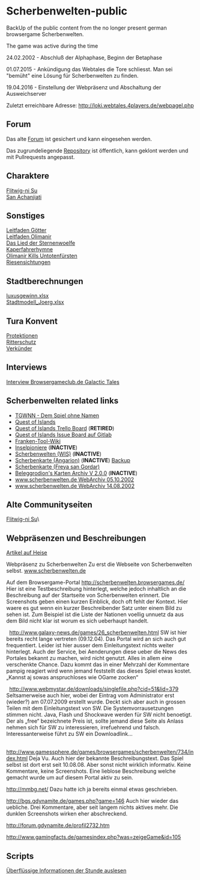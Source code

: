 # Scherbenwelten-public
BackUp of the public content from the no longer present german browsergame Scherbenwelten.

The game was active during the time

24.02.2002 - Abschluß der Alphaphase, Beginn der Betaphase

01.07.2015 - Ankündigung das Webtales die Tore schliesst. Man sei "bemüht" eine Lösung für Scherbenwelten zu finden.

19.04.2016 - Einstellung der Webpräsenz und Abschaltung der Ausweichserver


Zuletzt erreichbare Adresse:
http://loki.webtales.4players.de/webpagel.php

## Forum

Das alte [Forum](https://janhkrueger.github.io/scherbenwelten-forum/public/index.html) ist gesichert und kann eingesehen werden.

Das zugrundeliegende [Repository](https://github.com/janhkrueger/scherbenwelten-forum) ist öffentlich, kann geklont werden und mit Pullrequests angepasst.

## Charaktere
[Flitwig-ni Su](files/Flitwig-ni_Su.md)\
[San Achanjiati](files/San_Achanjiati.md)

## Sonstiges

[Leitfaden Götter](files/Leitfaden_Goetter.md)\
[Leitfaden Olimanir](files/Leitfaden_Olimanir.md)\
[Das Lied der Sternenwoelfe](files/DasLiedDerSternenwoelfe.md)\
[Kaperfahrerhymne](files/Kaperfahrerhymne.md)\
[Olimanir Kills Untotenfürsten](files/Olimanir_Kills_Untotenfuersten.md)\
[Riesensichtungen](files/SW-Riesen.md)

## Stadtberechnungen
[luxusgewinn.xlsx](files/TownCalculators/luxusgewinn.xlsx)\
[Stadtmodell_Joerg.xlsx](files/TownCalculators/Stadtmodell_Joerg.xlsx)

## Tura Konvent

[Protektionen](files/Tura_Protektion.md)\
[Ritterschutz](files/Tura_Ritterschutz.md)\
[Verkünder](files/Tura_Verkuender.md)

## Interviews

[Interview Browsergameclub.de Galactic Tales](files/Interview_Browsergameclub_GalacticTales.md)

## Scherbenwelten related links
- [TGWNN - Dem Spiel ohne Namen](https://tgwnn.rpgame.de/)
- [Quest of Islands](https://www.questofislands.com/)
- [Quest of Islands Trello Board](https://trello.com/b/ivV6TEX9/quest-of-islands) (__RETIRED__)
- [Quest of Islands Issue Board auf Gitlab](https://gitlab.com/AmhlaidhDoireann/questofislands/-/issues)
- [Franken-Tool-Wiki](http://www.franken-tool.de/hilfe/index.php?title=Hauptseite)
- [Inselpioniere](https://inselpioniere.de) (__INACTIVE__)
- [Scherbenwelten (WIS)](https://www.startnext.com/scherbenwelten) (__INACTIVE__)
- [Scherbenkarte (Angarion)](http://angarion.de/sw/scherbenkarte/sw_karte.html) (__INACTIVE__) [Backup](angarion.de/sw/scherbenkarte/sw_karte.html)
- [Scherbenkarte (Freya san Gordar)](http://web89.server-drome.net/scherbenkarte/)
- [Beleggrodion's Karten Archiv V 2.0.0](http://solarwars.nextgen.ch/projects/sw/) (__INACTIVE__)
- [www.scherbenwelten.de WebArchiv 05.10.2002](http://web.archive.org/web/20021005194549/www.scherbenwelten.de/start.php)
- [www.scherbenwelten.de WebArchiv 14.08.2002](http://web.archive.org/web/20020813233137/www.scherbenwelten.de/start.php)


## Alte Communityseiten

[Flitwig-ni Su](files/Flitwig-ni_Su.md)\

## Webpräsenzen und Beschreibungen

[Artikel auf Heise](files/Heise_Multiplayer-Spiele_per_Webbrowser.md)

Webpräsenz zu Scherbenwelten
Zu erst die Webseite von Scherbenwelten selbst. www.scherbenwelten.de
 

Auf dem Browsergame-Portal http://scherbenwelten.browsergames.de/
Hier ist eine Testbeschreibung hinterlegt, welche jedoch inhaltlich an die Beschreibung auf der Startseite von Scherbenwelten erinnert.
Die Screenshots geben einen kurzen Einblick, doch oft fehlt der Kontext. Hier waere es gut wenn ein kurzer Beschreibender Satz unter einem Bild zu sehen ist. Zum Beispiel ist die Liste der Nationen voellig unnuetz da aus dem Bild nicht klar ist worum es sich ueberhaupt handelt.

 
http://www.galaxy-news.de/games/26_scherbenwelten.html
SW ist hier bereits recht lange vertreten (09.12.04). Das Portal wird an sich auch gut frequentiert. Leider ist hier ausser dem Einleitungstext nichts weiter hinterlegt. Auch der Service, bei Aenderungen diese ueber die News des Portales bekannt zu machen, wird nicht genutzt. Alles in allem eine verschenkte Chance. Dazu kommt das in einer Mehrzahl der Kommentare pampig reagiert wird wenn jemand feststellt das dieses Spiel etwas kostet. „Kannst aj sowas anspruchloses wie OGame zocken“

 
http://www.webmystar.de/downloads/singlefile.php?cid=51&lid=379
Seltsamerweise auch hier, wobei der Eintrag vom Administrator erst (wieder?) am 07.07.2009 erstellt wurde. Deckt sich aber auch in grossen Teilen mit dem Einleitungstext von SW.
Die Systemvorrausetzungen stimmen nicht. Java, Flash und Shockwave werden für SW nicht benoetigt. Der als „free“ bezeichnete Preis ist, sollte jemand diese Seite als Anlass nehmen sich für SW zu interessieren, irrefuehrend und falsch. Interessanterweise führt zu SW ein Downloadlink…

 
http://www.gamessphere.de/games/browsergames/scherbenwelten/734/index.html
Deja Vu. Auch hier der bekannte Beschreibungstext. Das Spiel selbst ist dort erst seit 10.08.08. Aber sonst nicht wirklich informativ. Keine Kommentare, keine Screenshots. Eine lieblose Beschreibung welche gemacht wurde um auf diesem Portal aktiv zu sein.

http://mmbg.net/
Dazu hatte ich ja bereits einmal etwas geschrieben.

http://bgs.gdynamite.de/games.php?game=146
Auch hier wieder das uebliche. Drei Kommentare, aber seit langem nichts aktives mehr. Die dunklen Screenshots wirken eher abschreckend.

http://forum.gdynamite.de/profil2732.htm
 

http://www.gamingfacts.de/gamesindex.php?was=zeigeGame&id=105


## Scripts

[Überflüssige Informationen der Stunde auslesen](UselessInformationsOfTheHour.sh)
